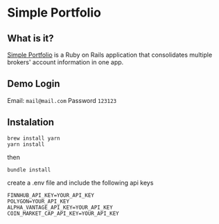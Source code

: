 # Simple Portfolio

## What is it?
[Simple Portfolio](https://single-portfolio.herokuapp.com/) is a Ruby on Rails application that consolidates multiple brokers' account information in one app.

## Demo Login

Email: `mail@mail.com`
Password `123123`


## Instalation

```
brew install yarn
yarn install
```
then


```
bundle install
```
create a .env file and include the following api keys

```
FINNHUB_API_KEY=YOUR_API_KEY
POLYGON=YOUR_API_KEY
ALPHA_VANTAGE_API_KEY=YOUR_API_KEY
COIN_MARKET_CAP_API_KEY=YOUR_API_KEY
```
